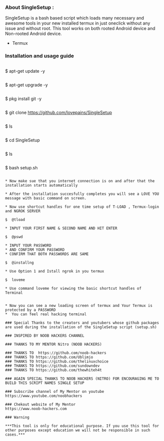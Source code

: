 ### About SingleSetup :

SingleSetup is a bash based script which loads many necessary and awesome tools in your new installed termux in just oneclick without any issue and without root.
This tool works on both rooted Android device and Non-rooted Android device.

* Termux

### Installation and usage guide
```
```
$ apt-get update -y
```
```
$ apt-get upgrade -y
```
```
$ pkg install git -y
```
```
$ git clone https://github.com/lovepains/SingleSetup
```
```
$ ls
```
```
$ cd SingleSetup
```
```
$ ls
```
```
$ bash setup.sh
```
```
```
* Now make sue that you internet connection is on and after that the installation starts automatically
```
```
* After the installation succesfully completes you will see a LOVE YOU  message with basic command on screen.
```
```
* Now use shortcut handles for one time setup of T-LOAD , Termux-login and NGROK SERVER

```
```
$  @tload
```
```
* INPUT YOUR FIRST NAME & SECOND NAME AND HIT ENTER
```
```
$  @pswd
```
```
* INPUT YOUR PASSWORD 
* AND CONFIRM YOUR PASSWORD 
* CONFIRM THAT BOTH PASSWORDS ARE SAME 
```
```
$  @installng
```
```
* Use Option 1 and Istall ngrok in you termux
```
```
$  loveme
```
```
* Use command loveme for viewing the basic shortcut handles of Terminal
```
```

* Now you can see a new loading screen of termux and Your Termux is protected by a PASSWORD
*  You can feel real hacking terminal 
```
```
### Special Thanks to the creators and youtubers whose github packages are used during the installation of the SingleSetup script (setup.sh)

### INSPIRED BY NOOB HACKERS CHANNEL 

### THANKS TO MY MENTOR Nitro (NOOB HACKERS)

### THANKS TO  https://github.com/noob-hackers
### THANKS TO https://github.com/Ublimjo
### THANKS TO https://github.com/thelinuxchoice
### THANKS TO https://github.com/sundowndev
### THANKS TO https://github.com/thewhiteh4t

### AGAIN SPECIAL THANKS TO NOOB HACKERS (NITRO) FOR ENCOURAGING ME TO BUILD THIS SCRIPT NAMES SINGLE SETUP 

### Subscribe channel of My Mentor on youtube
https://www.youtube.com/noobhackers

### Chekout website of My Mentor     
https://www.noob-hackers.com

### Warning

***This tool is only for educational purpose. If you use this tool for other purposes except education we will not be responsible in such cases.***


